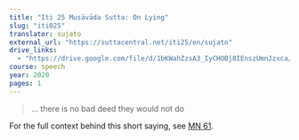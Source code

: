 ```yaml
---
title: "Iti 25 Musāvāda Sutta: On Lying"
slug: "iti025"
translator: sujato
external_url: "https://suttacentral.net/iti25/en/sujato"
drive_links:
  - "https://drive.google.com/file/d/1bKWahZzsA3_IyCHOBj8IEnszUmnJzxca/view?usp=drivesdk"
course: speech
year: 2020
pages: 1
---
```


> … there is no bad deed they would not do

For the full context behind this short saying, see [MN 61](/content/canon/mn61).
